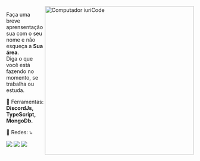 <img src="https://raw.githubusercontent.com/MicaelliMedeiros/micaellimedeiros/master/image/computer-illustration.png" min-width="400px" max-width="400px" width="400px" align="right" alt="Computador iuriCode">

<p align="left"> 
  Faça uma breve aprensentação sua com o seu nome e não esqueça a <strong>Sua área</strong>.<br>
  Diga o que você está fazendo no momento, se trabalha ou estuda.
</p>

<p align="left">
  💼 Ferramentas: <strong>DiscordJs, TypeScript, MongoDb.</strong>
</p>

<p align="left">
  💌 Redes: ⤵️
</p>

<p align="left">
  <a href="#" alt="Gmail">
  <img src="https://img.shields.io/badge/-Gmail-FF0000?style=flat-square&labelColor=FF0000&logo=gmail&logoColor=white&link=mailto:juanrelictor@gmail.com" /></a>
  
  <a href="#" alt="Discord">
  <img src="https://img.shields.io/badge/-Gmail-FF0000?style=flat-square&labelColor=FF0000&logo=discord&logoColor=white&link=https://discord.gg/wEXjNR8ud8" /></a>
  
  <a href="#" alt="Instagram">
  <img src="https://img.shields.io/badge/-Instagram-DF0174?style=flat-square&labelColor=DF0174&logo=instagram&logoColor=white&link=https://www.instagram.com/juan_venancio0906/"/></a>
</p>  
